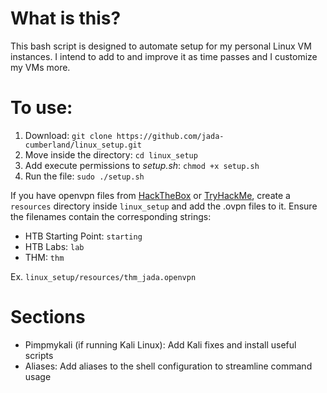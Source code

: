 # What is this?
This bash script is designed to automate setup for my personal Linux VM instances. I intend to add to and improve it as time passes and I customize my VMs more.

# To use: 
1. Download: `git clone https://github.com/jada-cumberland/linux_setup.git`
2. Move inside the directory: `cd linux_setup`
3. Add execute permissions to *setup.sh*: `chmod +x setup.sh`
4. Run the file: `sudo ./setup.sh`

If you have openvpn files from [HackTheBox](https://app.hackthebox.com) or [TryHackMe](https://tryhackme.com), create a `resources` directory inside `linux_setup` and add the .ovpn files to it. Ensure the filenames contain the corresponding strings:
- HTB Starting Point: `starting`
- HTB Labs: `lab`
- THM: `thm`

Ex. `linux_setup/resources/thm_jada.openvpn`

# Sections
- Pimpmykali (if running Kali Linux): Add Kali fixes and install useful scripts
- Aliases: Add aliases to the shell configuration to streamline command usage

